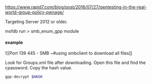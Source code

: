 https://www.rapid7.com/blog/post/2016/07/27/pentesting-in-the-real-world-group-policy-pwnage/

Targeting Server 2012 or older.

msfdb run > smb_enum_gpp module

#### example

![[Port 139 445 - SMB ~#using smbclient to download all files]]

Look for Groups.xml file after downloading.  Open this file and find the cpassword.  Copy the hash value.

```bash - kali
gpp-decrypt $HASH
```
